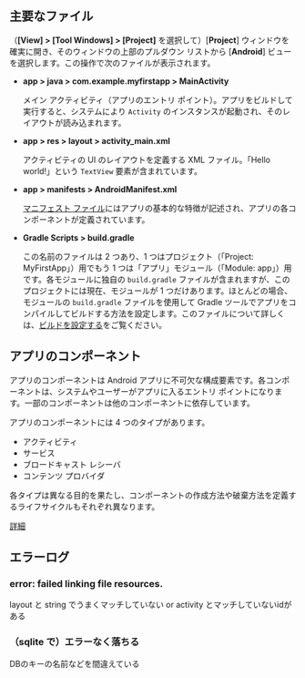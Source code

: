 ## 主要なファイル

（**[View] > [Tool Windows] > [Project]** を選択して）[**Project**] ウィンドウを確実に開き、そのウィンドウの上部のプルダウン リストから [**Android**] ビューを選択します。この操作で次のファイルが表示されます。

- **app > java > com.example.myfirstapp > MainActivity**

  メイン アクティビティ（アプリのエントリ ポイント）。アプリをビルドして実行すると、システムにより `Activity` のインスタンスが起動され、そのレイアウトが読み込まれます。

- **app > res > layout > activity_main.xml**

  アクティビティの UI のレイアウトを定義する XML ファイル。「Hello world!」という `TextView` 要素が含まれています。

- **app > manifests > AndroidManifest.xml**

  [マニフェスト ファイル](https://developer.android.com/guide/topics/manifest/manifest-intro.html?hl=JA)にはアプリの基本的な特徴が記述され、アプリの各コンポーネントが定義されています。

- **Gradle Scripts > build.gradle**

  この名前のファイルは 2 つあり、1 つはプロジェクト（「Project: MyFirstApp」）用でもう 1 つは「アプリ」モジュール（「Module: app」）用です。各モジュールに独自の `build.gradle` ファイルが含まれますが、このプロジェクトには現在、モジュールが 1 つだけあります。ほとんどの場合、モジュールの `build.gradle` ファイルを使用して Gradle ツールでアプリをコンパイルしてビルドする方法を設定します。このファイルについて詳しくは、[ビルドを設定する](https://developer.android.com/studio/build/index.html?hl=JA)をご覧ください。

  

## アプリのコンポーネント

アプリのコンポーネントは Android アプリに不可欠な構成要素です。各コンポーネントは、システムやユーザーがアプリに入るエントリ ポイントになります。一部のコンポーネントは他のコンポーネントに依存しています。

アプリのコンポーネントには 4 つのタイプがあります。

- アクティビティ
- サービス
- ブロードキャスト レシーバ
- コンテンツ プロバイダ

各タイプは異なる目的を果たし、コンポーネントの作成方法や破棄方法を定義するライフサイクルもそれぞれ異なります。

[詳細](<https://developer.android.com/guide/components/fundamentals.html?hl=JA#DeclaringComponents>)



## エラーログ

### error: failed linking file resources.

layout と string でうまくマッチしていない or activity とマッチしていないidがある



### （sqlite で）エラーなく落ちる

DBのキーの名前などを間違えている

​		